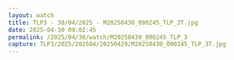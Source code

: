 ```yaml
---
layout: watch
title: TLP3 - 30/04/2025 - M20250430_090245_TLP_3T.jpg
date: 2025-04-30 09:02:45
permalink: /2025/04/30/watch/M20250430_090245_TLP_3
capture: TLP3/2025/202504/20250429/M20250430_090245_TLP_3T.jpg
---
```

